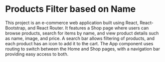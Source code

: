 # Products Filter based on Name

This project is an e-commerce web application built using React, React-Bootstrap, and React Router. It features a Shop page where users can browse products, search for items by name, and view product details such as name, image, and price. A search bar allows filtering of products, and each product has an icon to add it to the cart. The App component uses routing to switch between the Home and Shop pages, with a navigation bar providing easy access to both.